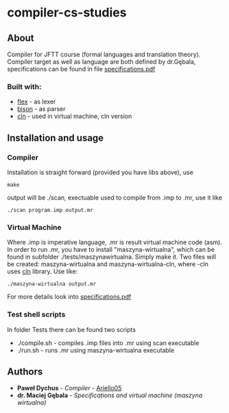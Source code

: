# compiler-cs-studies

## About
Compiler for JFTT course (formal languages and translation theory).
Compiler target as well as language are both defined by dr.Gębala, specifications can be found in file [specifications.pdf](https://github.com/Ariello05/compiler-cs-studies/blob/master/specifications.pdf)

### Built with:
- [flex](https://github.com/westes/flex) - as lexer
- [bison](https://www.gnu.org/software/bison/) - as parser 
- [cln](https://www.ginac.de/CLN/) - used in virtual machine, cln version

## Installation and usage
### Compiler
Installation is straight forward (provided you have libs above), use
```
make
```
output will be ./scan, exectuable used to compile from .imp to .mr, use it like
```
./scan program.imp output.mr
```

### Virtual Machine
Where .imp is imperative language, .mr is result virtual machine code (asm).
In order to run .mr, you have to install "maszyna-wirtualna", which can be found in subfolder ./tests/maszynawirtualna.
Simply make it. Two files will be created: maszyna-wirtualna and maszyna-wirtualna-cln, where -cln uses [cln](https://www.ginac.de/CLN/) library. Use like:
```
./maszyna-wirtualna output.mr
```
For more details look into [specifications.pdf](https://github.com/Ariello05/compiler-cs-studies/blob/master/specifications.pdf)

### Test shell scripts
In folder Tests there can be found two scripts
* ./compile.sh - compiles .imp files into .mr using scan executable
* ./run.sh - runs .mr using maszyna-wirtualna executable

## Authors
* **Paweł Dychus** - *Compiler* - [Ariello05](https://github.com/Ariello05)
* **dr. Maciej Gębala** - *Specifications and virtual machine (maszyna wirtualna)*
